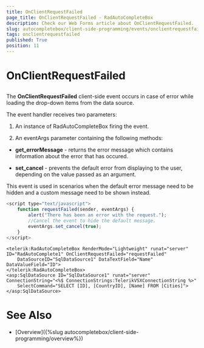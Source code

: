 ```yaml
---
title: OnClientRequestFailed
page_title: OnClientRequestFailed - RadAutoCompleteBox
description: Check our Web Forms article about OnClientRequestFailed.
slug: autocompletebox/client-side-programming/events/onclientrequestfailed
tags: onclientrequestfailed
published: True
position: 11
---
```


# OnClientRequestFailed



## 

The **OnClientRequestFailed** client-side event occurs in case of error while loading the drop-down items from the data source.

The event handler receives two parameters:

1. An instance of RadAutoCompleteBox firing the event.

1. An eventArgs parameter containing the following methods:

* **get_errorMessage** - returns the error message which contains information about the error that has occured.

* **set_cancel** - prevents the default error from displaying to the user, depending on the value passed as an argument.

This event is used in scenarios when the default error message need to be hidden and a custom message need to be shown instead.

````JavaScript
<script type="text/javascript">
	function requestFailed(sender, eventArgs) {
		alert("There has been an error with the request.");
		//Cancel the event to hide the default message. 
		eventArgs.set_cancel(true);
	}
</script>
````



````ASPNET
<telerik:RadAutoCompleteBox RenderMode="Lightweight" runat="server" ID="RadAutoComplete1" OnClientRequestFailed="requestFailed"
	DataSourceID="SqlDataSource1" DataTextField="Name" DataValueField="ID">
</telerik:RadAutoCompleteBox>
<asp:SqlDataSource ID="SqlDataSource1" runat="server" ConnectionString="<%$ ConnectionStrings:TelerikVSXConnectionString %>"
	SelectCommand="SELECT [ID], [CountryID], [Name] FROM [Cities]"></asp:SqlDataSource>
````



# See Also

 * [Overview]({%slug autocompletebox/client-side-programming/overview%})
